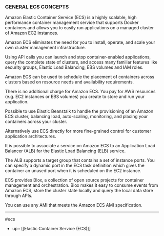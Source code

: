 ### **GENERAL ECS CONCEPTS**

Amazon Elastic Container Service (ECS) is a highly scalable, high performance container management service that supports Docker containers and allows you to easily run applications on a managed cluster of Amazon EC2 instances.

Amazon ECS eliminates the need for you to install, operate, and scale your own cluster management infrastructure.

Using API calls you can launch and stop container-enabled applications, query the complete state of clusters, and access many familiar features like security groups, Elastic Load Balancing, EBS volumes and IAM roles.

Amazon ECS can be used to schedule the placement of containers across clusters based on resource needs and availability requirements.

There is no additional charge for Amazon ECS. You pay for AWS resources (e.g. EC2 instances or EBS volumes) you create to store and run your application.

Possible to use Elastic Beanstalk to handle the provisioning of an Amazon ECS cluster, balancing load, auto-scaling, monitoring, and placing your containers across your cluster.

Alternatively use ECS directly for more fine-grained control for customer application architectures.

It is possible to associate a service on Amazon ECS to an Application Load Balancer (ALB) for the Elastic Load Balancing (ELB) service.

The ALB supports a target group that contains a set of instance ports. You can specify a dynamic port in the ECS task definition which gives the container an unused port when it is scheduled on the EC2 instance.

ECS provides Blox, a collection of open source projects for container management and orchestration. Blox makes it easy to consume events from Amazon ECS, store the cluster state locally and query the local data store through APIs.

You can use any AMI that meets the Amazon ECS AMI specification.

---- 
#ecs 

- up:: [[Elastic Container Service (ECS)]]

